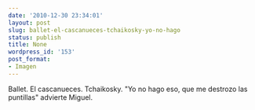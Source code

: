 ```yaml
---
date: '2010-12-30 23:34:01'
layout: post
slug: ballet-el-cascanueces-tchaikosky-yo-no-hago
status: publish
title: None
wordpress_id: '153'
post_format:
- Imagen
---
```


Ballet. El cascanueces. Tchaikosky. "Yo no hago eso, que me destrozo las puntillas" advierte Miguel.
